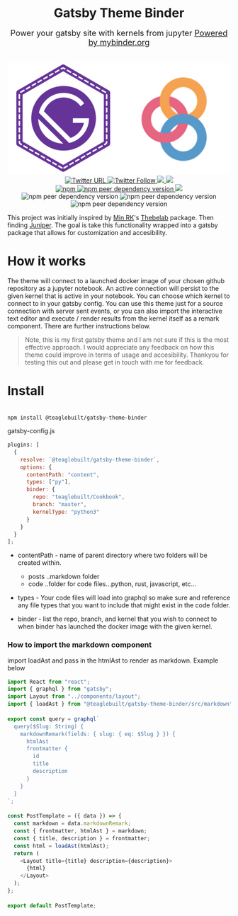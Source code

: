 <div align="center">
  <h1 style="margin-bottom: 0;">Gatsby Theme Binder</h1>
  <p style="margin-top: 1em; margin-bottom: 2em; font-size: large;">
    Power your gatsby site with kernels from jupyter
    <a href="https://mybinder.org" alt="drf" target="_blank" rel="noreferrer">
      Powered by mybinder.org
    </a>
    <div>
        <img src="https://raw.githubusercontent.com/teaglebuilt/gatsby-theme-binder/master/assets/imgonline-com-ua-twotoone-6B8knnTJ7Z.jpg">
    </div>
    <div>
        <a href="https://twitter.com/intent/tweet?text=Wow:&url=https%3A%2F%2Fgithub.com%2Fteaglebuilt%2Fgatsby-theme-binder">
          <img alt="Twitter URL" src="https://img.shields.io/twitter/url?style=social&url=https%3A%2F%2Fgithub.com%2Fteaglebuilt%2Fgatsby-theme-binder">
        </a>
        <a href="https://twitter.com/intent/follow?screen_name=TeagleDillan">
          <img alt="Twitter Follow" src="https://img.shields.io/twitter/follow/TeagleDillan?style=social">
        </a>
        <a href="https://github.com/teaglebuilt/gatsby-theme-binder">
          <img src="https://img.shields.io/github/watchers/teaglebuilt/gatsby-theme-binder?style=social">
        </a>
        <a href="https://github.com/teaglebuilt/gatsby-theme-binder">
          <img src="https://img.shields.io/github/stars/teaglebuilt/gatsby-theme-binder?style=social">
        </a>
    </div>
    <div>
      <a href="https://img.shields.io/npm/v/@teaglebuilt/gatsby-theme-binder">
        <img alt="npm" src="https://img.shields.io/npm/v/@teaglebuilt/gatsby-theme-binder">
      </a>
      <a href="https://www.gatsbyjs.org/packages/@teaglebuilt/gatsby-theme-binder">
        <img alt="npm peer dependency version" src="https://img.shields.io/npm/dependency-version/@teaglebuilt/gatsby-theme-binder/peer/gatsby">
      </a>
      <img src="https://img.shields.io/npm/dw/@teaglebuilt/gatsby-theme-binder">
      <img alt="npm peer dependency version" src="https://img.shields.io/npm/dependency-version/@teaglebuilt/gatsby-theme-binder/peer/gatsby-source-filesystem">
      <img alt="npm peer dependency version" src="https://img.shields.io/npm/dependency-version/@teaglebuilt/gatsby-theme-binder/peer/react">
      <img alt="npm peer dependency version" src="https://img.shields.io/npm/dependency-version/@teaglebuilt/gatsby-theme-binder/peer/react-dom">
  </div>
</div>

This project was initially inspired by [Min RK](https://github.com/minrk)'s
[Thebelab](https://github.com/minrk/thebelab) package. Then finding [Juniper](https://github.com/ines/juniper). The goal is take this functionality wrapped into a gatsby package that allows for customization and accesibility.

# How it works

The theme will connect to a launched docker image of your chosen github repository as a jupyter notebook. An active connection will persist to the given kernel that is active in your notebook. You can choose which kernel to connect to in your gatsby config. You can use this theme just for a source connection with server sent events, or you can also import the interactive text editor and execute / render results from the kernel itself as a remark component. There are further instructions below.

> Note, this is my first gatsby theme and I am not sure if this is the most effective approach. I would appreciate any feedback on how this theme could improve in terms of usage and accesibility. Thankyou for testing this out and please get in touch with me for feedback.

# Install

```

npm install @teaglebuilt/gatsby-theme-binder

```

gatsby-config.js

```js
plugins: [
  {
    resolve: `@teaglebuilt/gatsby-theme-binder`,
    options: {
      contentPath: "content",
      types: ["py"],
      binder: {
        repo: "teaglebuilt/Cookbook",
        branch: "master",
        kernelType: "python3"
      }
    }
  }
];
```

- contentPath - name of parent directory where two folders will be created within.

  - posts ..markdown folder
  - code ..folder for code files...python, rust, javascript, etc...

- types - Your code files will load into graphql so make sure and reference any file types that you want to include that might exist in the code folder.

- binder - list the repo, branch, and kernel that you wish to connect to when binder has launched the docker image with the given kernel.

### How to import the markdown component

import loadAst and pass in the htmlAst to render as markdown. Example below

```js
import React from "react";
import { graphql } from "gatsby";
import Layout from "../components/layout";
import { loadAst } from "@teaglebuilt/gatsby-theme-binder/src/markdown";

export const query = graphql`
  query($Slug: String) {
    markdownRemark(fields: { slug: { eq: $Slug } }) {
      htmlAst
      frontmatter {
        id
        title
        description
      }
    }
  }
`;

const PostTemplate = ({ data }) => {
  const markdown = data.markdownRemark;
  const { frontmatter, htmlAst } = markdown;
  const { title, description } = frontmatter;
  const html = loadAst(htmlAst);
  return (
    <Layout title={title} description={description}>
      {html}
    </Layout>
  );
};

export default PostTemplate;
```
